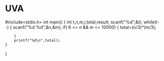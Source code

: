 # UVA
#include<stdio.h>
int main()
{
    int t,n,m,i,total,result;
    scanf("%d",&t);
   while(t--)
    {
        scanf("%d %d",&n,&m);
        if( 6 <= n && m <= 10000)
        {
          total=(n/3)*(m/3);

        }
        printf("%d\n",total);
    }
}
